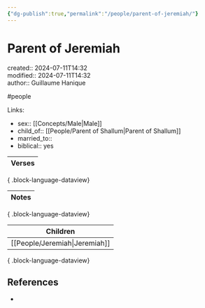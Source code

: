 ```yaml
---
{"dg-publish":true,"permalink":"/people/parent-of-jeremiah/"}
---
```



# Parent of Jeremiah

created:: 2024-07-11T14:32  
modified:: 2024-07-11T14:32  
author:: Guillaume Hanique

#people

Links:

- sex:: [[Concepts/Male\|Male]]
- child_of:: [[People/Parent of Shallum\|Parent of Shallum]]
- married_to:: 
- biblical:: yes

| Verses |
| ------ |

{ .block-language-dataview}

| Notes |
| ----- |

{ .block-language-dataview}

| Children                         |
| -------------------------------- |
| [[People/Jeremiah\|Jeremiah]] |

{ .block-language-dataview}

## References

- 
